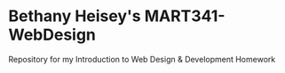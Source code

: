# Bethany Heisey's MART341-WebDesign
Repository for my Introduction to Web Design &amp; Development Homework

